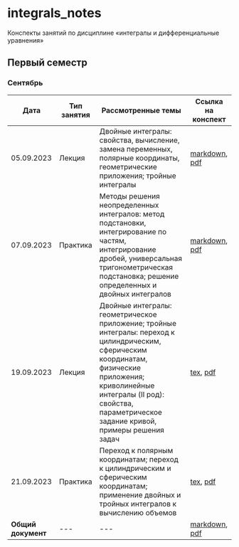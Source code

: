 # integrals_notes

Конспекты занятий по дисциплине «интегралы и дифференциальные уравнения» 

## Первый семестр

### Сентябрь

| Дата | Тип занятия | Рассмотренные темы | Ссылка на конспект |
|------|-------------|--------------------|--------------------|
| 05.09.2023 | Лекция | Двойные интегралы: свойства, вычисление, замена переменных, полярные координаты, геометрические приложения; тройные интегралы | [markdown](semester_01/september/05-09-2023.md), [pdf](semester_01/september/render/05-09-2023.pdf) |
| 07.09.2023 | Практика | Методы решения неопределенных интегралов: метод подстановки, интегрирование по частям, интегрирование дробей, универсальная тригонометрическая подстановка; решение определенных и двойных интегралов | [markdown](semester_01/september/07-09-2023.md), [pdf](semester_01/september/render/07-09-2023.pdf) |
| 19.09.2023 | Лекция | Двойные интегралы: геометрическое приложение; тройные интегралы: переход к цилиндрическим, сферическим координатам, физические приложения; криволинейные интегралы (II род): свойства, параметрическое задание кривой, примеры решения задач | [tex](semester_01/september/19-09-2023.tex), [pdf](semester_01/september/render/19-09-2023.pdf) |
| 21.09.2023 | Практика | Переход к полярным координатам; переход к цилиндрическим и сферическим координатам; применение двойных и тройных интегралов к вычислению объемов | [tex](semester_01/september/21-09-2023.tex), [pdf](semester_01/september/render/21-09-2023.pdf) |
| **Общий документ** | --- | --- | [markdown](semester_01/september/september.md), [pdf](semester_01/september/render/september.pdf) |
